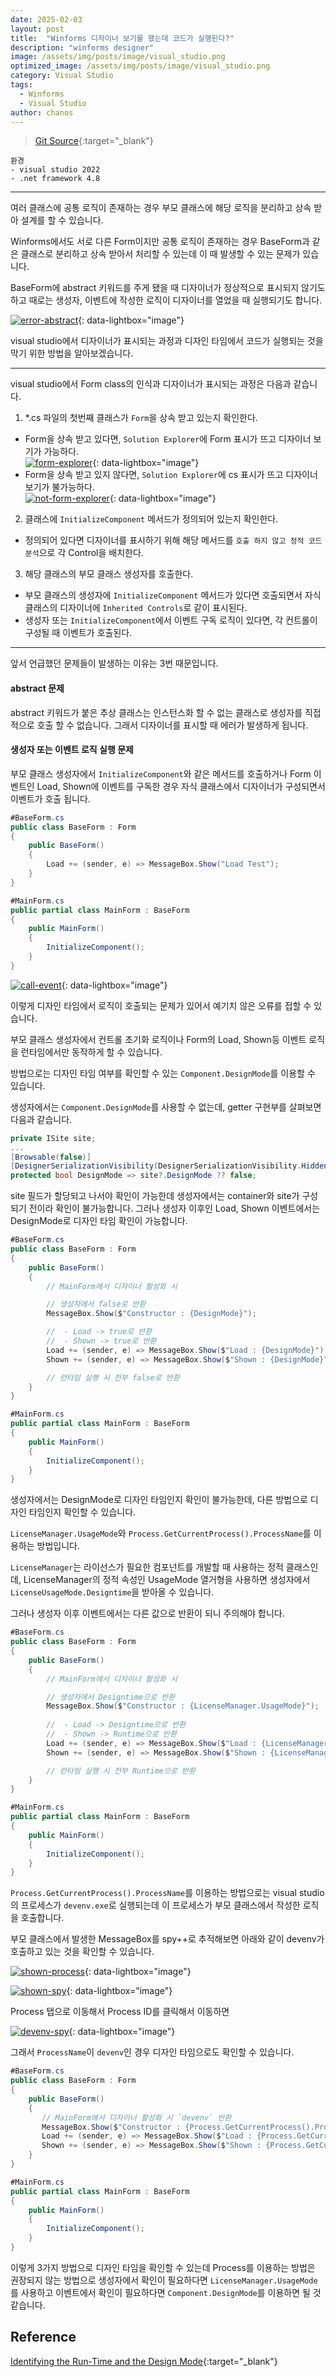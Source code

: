 ```yaml
---
date: 2025-02-03
layout: post
title:  "Winforms 디자이너 보기를 했는데 코드가 실행된다?"
description: "winforms designer"
image: /assets/img/posts/image/visual_studio.png
optimized_image: /assets/img/posts/image/visual_studio.png
category: Visual Studio
tags:
  - Winforms
  - Visual Studio
author: chanos
---
```

> [Git Source](https://github.com/chanos-dev/blogcode/tree/master/25-0203){:target="_blank"}  

```
환경
- visual studio 2022
- .net framework 4.8
```

---

여러 클래스에 공통 로직이 존재하는 경우 부모 클래스에 해당 로직을 분리하고 상속 받아 설계를 할 수 있습니다.

Winforms에서도 서로 다른 Form이지만 공통 로직이 존재하는 경우 BaseForm과 같은 클래스로 분리하고 상속 받아서 처리할 수 있는데 이 때 발생할 수 있는 문제가 있습니다.

BaseForm에 abstract 키워드를 주게 됐을 때 디자이너가 정상적으로 표시되지 않기도 하고 때로는 생성자, 이벤트에 작성한 로직이 디자이너를 열었을 때 실행되기도 합니다.

[![error-abstract](/assets/img/posts/2025-02-03/error-abstract.png)](/assets/img/posts/2025-02-03/error-abstract.png){: data-lightbox="image"}

visual studio에서 디자이너가 표시되는 과정과 디자인 타임에서 코드가 실행되는 것을 막기 위한 방법을 알아보겠습니다.

---

visual studio에서 Form class의 인식과 디자이너가 표시되는 과정은 다음과 같습니다.

1. *.cs 파일의 첫번째 클래스가 `Form`을 상속 받고 있는지 확인한다.
  - Form을 상속 받고 있다면, `Solution Explorer`에 Form 표시가 뜨고 디자이너 보기가 가능하다.  
  [![form-explorer](/assets/img/posts/2025-02-03/form-explorer.png)](/assets/img/posts/2025-02-03/form-explorer.png){: data-lightbox="image"}
  - Form을 상속 받고 있지 않다면, `Solution Explorer`에 cs 표시가 뜨고 디자이너 보기가 불가능하다.  
  [![not-form-explorer](/assets/img/posts/2025-02-03/not-form-explorer.png)](/assets/img/posts/2025-02-03/not-form-explorer.png){: data-lightbox="image"}

2. 클래스에 `InitializeComponent` 메서드가 정의되어 있는지 확인한다.
  - 정의되어 있다면 디자이너를 표시하기 위해 해당 메서드를 `호출 하지 않고 정적 코드 분석`으로 각 Control을 배치한다.

3. 해당 클래스의 부모 클래스 생성자를 호출한다.
  - 부모 클래스의 생성자에 `InitializeComponent` 메서드가 있다면 호출되면서 자식 클래스의 디자이너에 `Inherited Controls`로 같이 표시된다.
  - 생성자 또는 `InitializeComponent`에서 이벤트 구독 로직이 있다면, 각 컨트롤이 구성될 때 이벤트가 호출된다.

  ---

앞서 언급했던 문제들이 발생하는 이유는 3번 때문입니다.

#### abstract 문제
abstract 키워드가 붙은 추상 클래스는 인스턴스화 할 수 없는 클래스로 생성자를 직접적으로 호출 할 수 없습니다. 그래서 디자이너를 표시할 때 에러가 발생하게 됩니다.

#### 생성자 또는 이벤트 로직 실행 문제
부모 클래스 생성자에서 `InitializeComponent`와 같은 메서드를 호출하거나 Form 이벤트인 Load, Shown에 이벤트를 구독한 경우 자식 클래스에서 디자이너가 구성되면서 이벤트가 호출 됩니다.

```cs
#BaseForm.cs
public class BaseForm : Form
{
    public BaseForm()
    {
        Load += (sender, e) => MessageBox.Show("Load Test");
    }
}

#MainForm.cs
public partial class MainForm : BaseForm
{
    public MainForm()
    {
        InitializeComponent();
    }
}
```

[![call-event](/assets/img/posts/2025-02-03/call-event.png)](/assets/img/posts/2025-02-03/call-event.png){: data-lightbox="image"}

이렇게 디자인 타임에서 로직이 호출되는 문제가 있어서 예기치 않은 오류를 접할 수 있습니다.  

부모 클래스 생성자에서 컨트롤 초기화 로직이나 Form의 Load, Shown등 이벤트 로직을 런타임에서만 동작하게 할 수 있습니다.

방법으로는 디자인 타임 여부를 확인할 수 있는 `Component.DesignMode`를 이용할 수 있습니다.

생성자에서는 `Component.DesignMode`를 사용할 수 없는데, getter 구현부를 살펴보면 다음과 같습니다.

```cs
private ISite site;
...
[Browsable(false)]
[DesignerSerializationVisibility(DesignerSerializationVisibility.Hidden)]
protected bool DesignMode => site?.DesignMode ?? false;
```

site 필드가 할당되고 나서야 확인이 가능한데 생성자에서는 container와 site가 구성되기 전이라 확인이 불가능합니다. 그러나 생성자 이후인 Load, Shown 이벤트에서는 DesignMode로 디자인 타임 확인이 가능합니다.

```cs
#BaseForm.cs
public class BaseForm : Form
{
    public BaseForm()
    {        
        // MainForm에서 디자이너 활성화 시

        // 생성자에서 false로 반환
        MessageBox.Show($"Constructor : {DesignMode}");

        //  - Load -> true로 반환
        //  - Shown -> true로 반환     
        Load += (sender, e) => MessageBox.Show($"Load : {DesignMode}");
        Shown += (sender, e) => MessageBox.Show($"Shown : {DesignMode}");        

        // 런타임 실행 시 전부 false로 반환
    }
}

#MainForm.cs
public partial class MainForm : BaseForm
{
    public MainForm()
    {
        InitializeComponent();
    }
}
```

생성자에서는 DesignMode로 디자인 타임인지 확인이 불가능한데, 다른 방법으로 디자인 타임인지 확인할 수 있습니다.

`LicenseManager.UsageMode`와 `Process.GetCurrentProcess().ProcessName`를 이용하는 방법입니다.

`LicenseManager`는 라이선스가 필요한 컴포넌트를 개발할 때 사용하는 정적 클래스인데, LicenseManager의 정적 속성인 UsageMode 열거형을 사용하면 생성자에서 `LicenseUsageMode.Designtime`을 받아올 수 있습니다.

그러나 생성자 이후 이벤트에서는 다른 값으로 반환이 되니 주의해야 합니다.

```cs
#BaseForm.cs
public class BaseForm : Form
{
    public BaseForm()
    { 
        // MainForm에서 디자이너 활성화 시

        // 생성자에서 Designtime으로 반환
        MessageBox.Show($"Constructor : {LicenseManager.UsageMode}");
              
        //  - Load -> Designtime으로 반환
        //  - Shown -> Runtime으로 반환        
        Load += (sender, e) => MessageBox.Show($"Load : {LicenseManager.UsageMode}");
        Shown += (sender, e) => MessageBox.Show($"Shown : {LicenseManager.UsageMode}");

        // 런타임 실행 시 전부 Runtime으로 반환
    }
}

#MainForm.cs
public partial class MainForm : BaseForm
{
    public MainForm()
    {
        InitializeComponent();
    }
}
```

`Process.GetCurrentProcess().ProcessName`를 이용하는 방법으로는 visual studio의 프로세스가 `devenv.exe`로 실행되는데 이 프로세스가 부모 클래스에서 작성한 로직을 호출합니다.

부모 클래스에서 발생한 MessageBox를 spy++로 추적해보면 아래와 같이 devenv가 호출하고 있는 것을 확인할 수 있습니다.

[![shown-process](/assets/img/posts/2025-02-03/shown-process.png)](/assets/img/posts/2025-02-03/shown-process.png){: data-lightbox="image"}

[![shown-spy](/assets/img/posts/2025-02-03/shown-spy.png)](/assets/img/posts/2025-02-03/shown-spy.png){: data-lightbox="image"}

Process 탭으로 이동해서 Process ID를 클릭해서 이동하면

[![devenv-spy](/assets/img/posts/2025-02-03/devenv-spy.png)](/assets/img/posts/2025-02-03/devenv-spy.png){: data-lightbox="image"}

그래서 `ProcessName`이 `devenv`인 경우 디자인 타임으로도 확인할 수 있습니다.

```cs
#BaseForm.cs
public class BaseForm : Form
{
    public BaseForm()
    {        
       // MainForm에서 디자이너 활성화 시 `devenv` 반환
       MessageBox.Show($"Constructor : {Process.GetCurrentProcess().ProcessName}");
       Load += (sender, e) => MessageBox.Show($"Load : {Process.GetCurrentProcess().ProcessName}");
       Shown += (sender, e) => MessageBox.Show($"Shown : {Process.GetCurrentProcess().ProcessName}");
    }
}

#MainForm.cs
public partial class MainForm : BaseForm
{
    public MainForm()
    {
        InitializeComponent();
    }
}
```

이렇게 3가지 방법으로 디자인 타임을 확인할 수 있는데 Process를 이용하는 방법은 권장되지 않는 방법으로 생성자에서 확인이 필요하다면 `LicenseManager.UsageMode`를 사용하고 이벤트에서 확인이 필요하다면 `Component.DesignMode`를 이용하면 될 것 같습니다.

## Reference

[Identifying the Run-Time and the Design Mode](https://dotnetfacts.blogspot.com/2009/01/identifying-run-time-and-design-mode.html){:target="_blank"} 